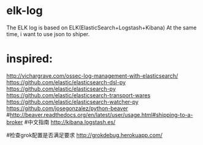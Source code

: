 # elk-log
The ELK log is based on ELK(ElasticSearch+Logstash+Kibana)
At the same time, i want to use json to shiper.
# inspired:
http://vichargrave.com/ossec-log-management-with-elasticsearch/
https://github.com/elastic/elasticsearch-dsl-py
https://github.com/elastic/elasticsearch-py
https://github.com/elastic/elasticsearch-transport-wares
https://github.com/elastic/elasticsearch-watcher-py
https://github.com/josegonzalez/python-beaver
#http://beaver.readthedocs.org/en/latest/user/usage.html#shipping-to-a-broker
#中文指南
http://kibana.logstash.es/

#检查grok配置是否满足要求
http://grokdebug.herokuapp.com/
